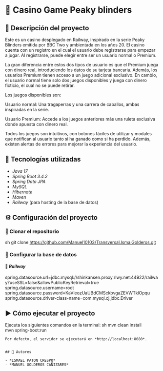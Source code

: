 # 🎰 Casino Game Peaky blinders

## 📌 Descripción del proyecto

Este es un casino desplegado en Railway, inspirado en la serie Peaky Blinders emitida por BBC Two y ambientada en los años 20. El casino cuenta con un registro en el cual el usuario debe registrarse para empezar a jugar. Al registrarse, puede elegir entre ser un usuario normal o Premium.

La gran diferencia entre estos dos tipos de usuario es que el Premium juega con dinero real, introduciendo los datos de su tarjeta bancaria. Además, los usuarios Premium tienen acceso a un juego adicional exclusivo. En cambio, el usuario normal tiene solo dos juegos disponibles y juega con dinero ficticio, el cual no se puede retirar.

Los juegos disponibles son:

Usuario normal: Una tragaperras y una carrera de caballos, ambas inspiradas en la serie.

Usuario Premium: Accede a los juegos anteriores más una ruleta exclusiva donde apuesta con dinero real.

Todos los juegos son intuitivos, con botones fáciles de utilizar y modales que notifican al usuario tanto si ha ganado como si ha perdido. Además, existen alertas de errores para mejorar la experiencia del usuario.

## 🚀 Tecnologías utilizadas

- *Java 17*
- *Spring Boot 3.4.2*
- *Spring Data JPA*
- *MySQL*
- *Hibernate*
- *Maven*
- *Railway* (para hosting de la base de datos)


## ⚙ Configuración del proyecto

### ⿡ Clonar el repositorio
sh
 git clone https://github.com/Manuel10103/Transversal.Isma.Golderos.git


### ⿢ Configurar la base de datos
#### 🔹 *Railway*

spring.datasource.url=jdbc:mysql://shinkansen.proxy.rlwy.net:44922/railway?useSSL=false&allowPublicKeyRetrieval=true
spring.datasource.username=root
spring.datasource.password=KaVleozUaUBdCMSckbvgaZEVWTklOpqu
spring.datasource.driver-class-name=com.mysql.cj.jdbc.Driver



## ▶ Cómo ejecutar el proyecto

Ejecuta los siguientes comandos en la terminal:
sh
mvn clean install  
mvn spring-boot:run 
```
Por defecto, el servidor se ejecutará en *http://localhost:8080*.


## 📌 Autores

- *ISMAEL PATON CRESPO* 
- *MANUEL GOLDEROS CAÑIZARES*
